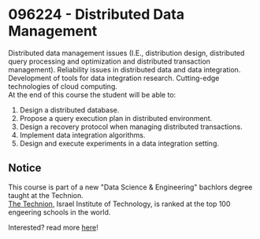 # 096224 - Distributed Data Management

Distributed data management issues (I.E., distribution design, distributed query processing and optimization and distributed transaction management). Reliability issues in distributed data and data integration. Development of tools for data integration research. Cutting-edge technologies of cloud computing.  
At the end of this course the student will be able to:  
1. Design a distributed database.
2. Propose a query execution plan in distributed environment.
3. Design a recovery protocol when managing distributed transactions.
4. Implement data integration algorithms.
5. Design and execute experiments in a data integration setting.

## Notice
This course is part of a new "Data Science & Engineering" bachlors degree taught at the Technion.  
[The Technion](https://en.wikipedia.org/wiki/Technion_%E2%80%93_Israel_Institute_of_Technology), Israel Institute of Technology, is ranked at the top 100 engeering schools in the world.  

Interested? read more [here](http://ds.technion.ac.il)!